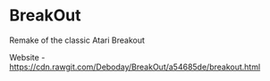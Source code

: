 # BreakOut
Remake of the classic Atari Breakout

Website - https://cdn.rawgit.com/Deboday/BreakOut/a54685de/breakout.html
